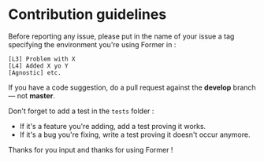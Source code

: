 # Contribution guidelines

Before reporting any issue, please put in the name of your issue a tag specifying the environment you're using Former in :

```
[L3] Problem with X
[L4] Added X yo Y
[Agnostic] etc.
```

If you have a code suggestion, do a pull request against the **develop** branch — not **master**.

Don't forget to add a test in the `tests` folder :
- If it's a feature you're adding, add a test proving it works.
- If it's a bug you're fixing, write a test proving it doesn't occur anymore.

Thanks for you input and thanks for using Former !